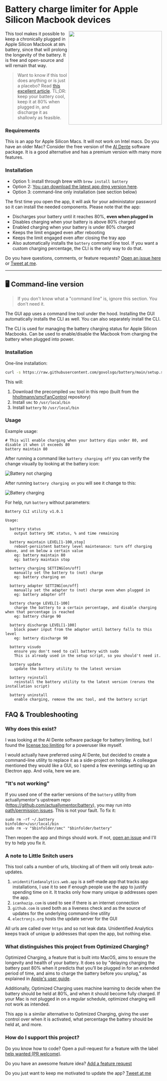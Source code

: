 # Battery charge limiter for Apple Silicon Macbook devices

<img width="300px" align="right" src="./screenshots/tray.png"/>This tool makes it possible to keep a chronically plugged in Apple Silicon Macbook at `80%` battery, since that will prolong the longevity of the battery. It is free and open-source and will remain that way.

> Want to know if this tool does anything or is just a placebo? Read [this excellent article](https://batteryuniversity.com/article/bu-808-how-to-prolong-lithium-based-batteries). TL;DR: keep your battery cool, keep it at 80% when plugged in, and discharge it as shallowly as feasible.

### Requirements

This is an app for Apple Silicon Macs. It will not work on Intel macs. Do you have an older Mac? Consider the free version of the [Al Dente](https://apphousekitchen.com/) software package. It is a good alternative and has a premium version with many more features.

### Installation

- Option 1: install through brew with `brew install battery`
- Option 2: [You can download the latest app dmg version here](https://github.com/govolsgo/battery/releases/).
- Option 3: command-line only installation (see section below)

The first time you open the app, it will ask for your administator password so it can install the needed components. Please note that the app:

- Discharges your battery until it reaches 80%, **even when plugged in**
- Disables charging when your battery is above 80% charged
- Enabled charging when your battery is under 80% charged
- Keeps the limit engaged even after rebooting
- Keeps the limit engaged even after closing the tray app
- Also automatically installs the `battery` command line tool. If you want a custom charging percentage, the CLI is the only way to do that.

Do you have questions, comments, or feature requests? [Open an issue here](https://github.com/govolsgo/battery/issues) or [Tweet at me](https://twitter.com/cartercrews).

---

## 🖥 Command-line version

> If you don't know what a "command line" is, ignore this section. You don't need it.

The GUI app uses a command line tool under the hood. Installing the GUI automatically installs the CLI as well. You can also separately install the CLI.

The CLI is used for managing the battery charging status for Apple Silicon Macbooks. Can be used to enable/disable the Macbook from charging the battery when plugged into power.

### Installation

One-line installation:

```bash
curl -s https://raw.githubusercontent.com/govolsgo/battery/main/setup.sh | bash
```

This will:

1. Download the precompiled `smc` tool in this repo (built from the [hholtmann/smcFanControl](https://github.com/hholtmann/smcFanControl.git) repository)
2. Install `smc` to `/usr/local/bin`
3. Install `battery` to `/usr/local/bin`

### Usage

Example usage:

```shell
# This will enable charging when your battery dips under 80, and disable it when it exceeds 80
battery maintain 80
```

After running a command like `battery charging off` you can verify the change visually by looking at the battery icon:

![Battery not charging](./screenshots/not-charging-screenshot.png)

After running `battery charging on` you will see it change to this:

![Battery charging](./screenshots/charging-screenshot.png)

For help, run `battery` without parameters:

```
Battery CLI utility v1.0.1

Usage:

  battery status
    output battery SMC status, % and time remaining

  battery maintain LEVEL[1-100,stop]
    reboot-persistent battery level maintenance: turn off charging above, and on below a certain value
    eg: battery maintain 80
    eg: battery maintain stop

  battery charging SETTING[on/off]
    manually set the battery to (not) charge
    eg: battery charging on

  battery adapter SETTING[on/off]
    manually set the adapter to (not) charge even when plugged in
    eg: battery adapter off

  battery charge LEVEL[1-100]
    charge the battery to a certain percentage, and disable charging when that percentage is reached
    eg: battery charge 90

  battery discharge LEVEL[1-100]
    block power input from the adapter until battery falls to this level
    eg: battery discharge 90

  battery visudo
    ensure you don't need to call battery with sudo
    This is already used in the setup script, so you should't need it.

  battery update
    update the battery utility to the latest version

  battery reinstall
    reinstall the battery utility to the latest version (reruns the installation script)

  battery uninstall
    enable charging, remove the smc tool, and the battery script
```

## FAQ & Troubleshooting

### Why does this exist?

I was looking at the Al Dente software package for battery limiting, but I found the [license too limiting](https://github.com/davidwernhart/AlDente/discussions/558) for a poweruser like myself.

I would actually have preferred using Al Dente, but decided to create a command-line utility to replace it as a side-project on holiday. A colleague mentioned they would like a GUI, so I spend a few evenings setting up an Electron app. And voila, here we are.

### "It's not working"

If you used one of the earlier versions of the `battery` utility from actuallymentor's upstream repo (https://github.com/actuallymentor/battery), you may run into [path/permission issues](https://github.com/actuallymentor/battery/issues/8). This is not your fault. To fix it:

```
sudo rm -rf ~/.battery
binfolder=/usr/local/bin
sudo rm -v "$binfolder/smc" "$binfolder/battery"
```

Then reopen the app and things should work. If not, [open an issue](https://github.com/govolsgo/battery/issues/new/choose) and I'll try to help you fix it.

### A note to Little Snitch users

This tool calls a number of urls, blocking all of them will only break auto-updates.

1. `unidentifiedanalytics.web.app` is a self-made app that tracks app installations, I use it to see if enough people use the app to justify spending time on it. It tracks only how many unique ip addresses open the app.
1. `icanhazip.com` is used to see if there is an internet connection
1. `github.com` is used both as a liveness check and as the source of updates for the underlying command-line utility
1. `electronjs.org` hosts the update server for the GUI

All urls are called over `https` and so not leak data. Unidentified Analytics keeps track of unique ip addresses that open the app, but nothing else.

### What distinguishes this project from Optimized Charging?

Optimized Charging, a feature that is built into MacOS, aims to ensure the longevity and health of your battery. It does so by "delaying charging the battery past 80% when it predicts that you’ll be plugged in for an extended period of time, and aims to charge the battery before you unplug," as explained in [Apple's user guide](https://support.apple.com/en-ca/guide/mac-help/mchlfc3b7879/mac#:~:text=Optimized%20Battery%20Charging%3A%20To%20reduce,the%20battery%20before%20you%20unplug.).

Additionally, Optimized Charging uses machine learning to decide when the battery should be held at 80%, and when it should become fully charged. If your Mac is not plugged in on a regular schedule, optimized charging will not work as intended.

This app is a similar alternative to Optimized Charging, giving the user control over when it is activated, what percentage the battery should be held at, and more.

### How do I support this project?

Do you know how to code? Open a pull-request for a feature with the label [help wanted (PR welcome)](https://github.com/govolsgo/battery/labels/help%20wanted%20%28PR%20welcome%29).

Do you have an awesome feature idea? [Add a feature request](https://github.com/govolsgo/battery/issues/new/choose)

Do you just want to keep me motivated to update the app? [Tweet at me](https://twitter.com/cartercrews)
